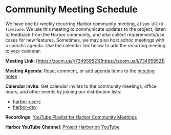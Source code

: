 # Community Meeting Schedule

We have one bi-weekly recurring Harbor community meeting, at `9pm UTC+8 Timezone`. We use this meeting to communicate updates to the project, listen to feedback from the Harbor community, and also collect requirements/use cases for new features. Sometimes, we may also host adhoc meetings with a specific agenda. Use the calendar link below to add the recurring meeting to your calendar.

**Meeting Link**: [https://zoom.us/j/734959521](https://zoom.us/j/734959521)

**Meeting Agenda**: Read, comment, or add agenda items to the [meeting notes](https://github.com/goharbor/community/wiki/Harbor-Community-Meetings)

**Calendar invite**: Get calendar invites to the community meetings, office hours, and other events by joining our distribution lists:

* [harbor-users](https://lists.cncf.io/g/harbor-users/topics)
* [harbor-dev](https://lists.cncf.io/g/harbor-dev/topics)

**Recordings**: [YouTube Playlist for Harbor Community Meetings](https://www.youtube.com/playlist?list=PLgInP-D86bCwTC0DYAa1pgupsQIAWPomv)

**Harbor YouTube Channel**: [Project Harbor on YouTube](https://www.youtube.com/channel/UCSxaozHKrX3F0UnZeYe5Itg)

 
